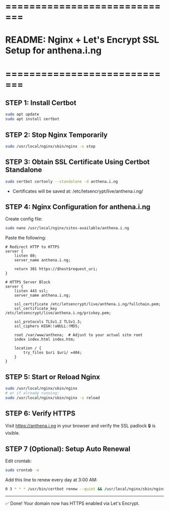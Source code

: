 # =============================
# README: Nginx + Let's Encrypt SSL Setup for anthena.i.ng
# =============================

## STEP 1: Install Certbot

```bash
sudo apt update
sudo apt install certbot
```

## STEP 2: Stop Nginx Temporarily

```bash
sudo /usr/local/nginx/sbin/nginx -s stop
```

## STEP 3: Obtain SSL Certificate Using Certbot Standalone

```bash
sudo certbot certonly --standalone -d anthena.i.ng
```

- Certificates will be saved at: /etc/letsencrypt/live/anthena.i.ng/

## STEP 4: Nginx Configuration for anthena.i.ng

Create config file:

```bash
sudo nano /usr/local/nginx/sites-available/anthena.i.ng
```

Paste the following:

```nginx
# Redirect HTTP to HTTPS
server {
    listen 80;
    server_name anthena.i.ng;

    return 301 https://$host$request_uri;
}

# HTTPS Server Block
server {
    listen 443 ssl;
    server_name anthena.i.ng;

    ssl_certificate /etc/letsencrypt/live/anthena.i.ng/fullchain.pem;
    ssl_certificate_key /etc/letsencrypt/live/anthena.i.ng/privkey.pem;

    ssl_protocols TLSv1.2 TLSv1.3;
    ssl_ciphers HIGH:!aNULL:!MD5;

    root /var/www/anthena;  # Adjust to your actual site root
    index index.html index.htm;

    location / {
        try_files $uri $uri/ =404;
    }
}
```

## STEP 5: Start or Reload Nginx

```bash
sudo /usr/local/nginx/sbin/nginx
# or if already running:
sudo /usr/local/nginx/sbin/nginx -s reload
```

## STEP 6: Verify HTTPS

Visit https://anthena.i.ng in your browser and verify the SSL padlock 🔒 is visible.

## STEP 7 (Optional): Setup Auto Renewal

Edit crontab:

```bash
sudo crontab -e
```

Add this line to renew every day at 3:00 AM:

```bash
0 3 * * * /usr/bin/certbot renew --quiet && /usr/local/nginx/sbin/nginx -s reload
```

---

✅ Done! Your domain now has HTTPS enabled via Let's Encrypt.

